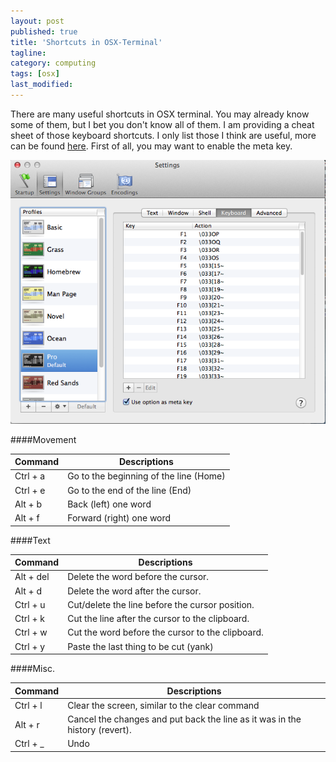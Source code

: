 ```yaml
---
layout: post
published: true
title: 'Shortcuts in OSX-Terminal'
tagline: 
category: computing
tags: [osx]
last_modified: 
---
```


There are many useful shortcuts in OSX terminal. You may already know some of
them, but I bet you don't know all of them. I am providing a cheat sheet of those keyboard shortcuts. I only list those I think are useful, more can be found [here](http://ss64.com/osx/syntax-bashkeyboard.html). First of all, you may want to enable the meta key.
<!--more-->
![terminal](/assets/images/osx-terminal.png)

####Movement

  | Command     | Descriptions                                                                | 
  | ----------- | ------------                                                                | 
  | Ctrl + a    | Go to the beginning of the line (Home)                                      | 
  | Ctrl + e    | Go to the end of the line (End)                                             | 
  | Alt + b     | Back (left) one word                                                        | 
  | Alt + f     | Forward (right) one word                                                    | 

####Text

  | Command     | Descriptions                                                                | 
  | ----------- | ------------                                                                | 
  | Alt + del   | Delete the word before the cursor.                                          | 
  | Alt + d     | Delete the word after the cursor.                                           |   
  | Ctrl + u    | Cut/delete the line before the cursor position.                             | 
  | Ctrl + k    | Cut the line after the cursor to the clipboard.                             | 
  | Ctrl + w    | Cut the word before the cursor to the clipboard.                            | 
  | Ctrl + y    | Paste the last thing to be cut (yank)                                       | 

####Misc.

  | Command     | Descriptions                                                                | 
  | ----------- | ------------                                                                | 
  | Ctrl + l    | Clear the screen, similar to the clear command                              | 
  | Alt + r     | Cancel the changes and put back the line as it was in the history (revert). | 
  | Ctrl + _    | Undo                                                                        | 
